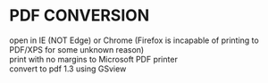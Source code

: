 # PDF CONVERSION

open in IE (NOT Edge) or Chrome (Firefox is incapable of printing to PDF/XPS for some unknown reason)  
print with no margins to Microsoft PDF printer  
convert to pdf 1.3 using GSview